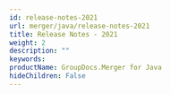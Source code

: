 ```yaml
---
id: release-notes-2021
url: merger/java/release-notes-2021
title: Release Notes - 2021
weight: 2
description: ""
keywords: 
productName: GroupDocs.Merger for Java
hideChildren: False
---
```

